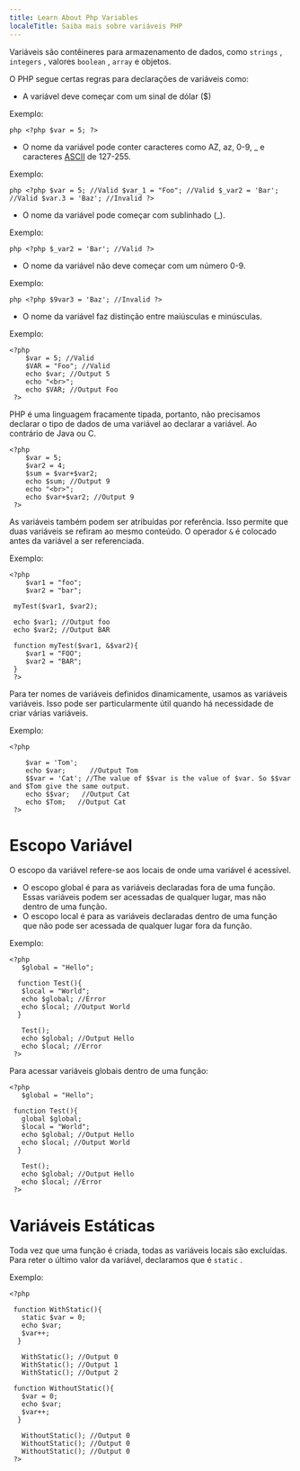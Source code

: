```yaml
---
title: Learn About Php Variables
localeTitle: Saiba mais sobre variáveis ​​PHP
---
```

Variáveis ​​são contêineres para armazenamento de dados, como `strings` , `integers` , valores `boolean` , `array` e objetos.

O PHP segue certas regras para declarações de variáveis ​​como:

*   A variável deve começar com um sinal de dólar ($)

Exemplo:

`php <?php $var = 5; ?>`

*   O nome da variável pode conter caracteres como AZ, az, 0-9, \_ e caracteres [ASCII](http://www.asciitable.com/ "ASCII Table") de 127-255.

Exemplo:

`php <?php $var = 5; //Valid $var_1 = "Foo"; //Valid $_var2 = 'Bar'; //Valid $var.3 = 'Baz'; //Invalid ?>`

*   O nome da variável pode começar com sublinhado (\_).

Exemplo:

`php <?php $_var2 = 'Bar'; //Valid ?>`

*   O nome da variável não deve começar com um número 0-9.

Exemplo:

`php <?php $9var3 = 'Baz'; //Invalid ?>`

*   O nome da variável faz distinção entre maiúsculas e minúsculas.

Exemplo:
```
<?php 
    $var = 5; //Valid 
    $VAR = "Foo"; //Valid 
    echo $var; //Output 5 
    echo "<br>"; 
    echo $VAR; //Output Foo 
 ?> 
```

PHP é uma linguagem fracamente tipada, portanto, não precisamos declarar o tipo de dados de uma variável ao declarar a variável. Ao contrário de Java ou C.
```
<?php 
    $var = 5; 
    $var2 = 4; 
    $sum = $var+$var2; 
    echo $sum; //Output 9 
    echo "<br>"; 
    echo $var+$var2; //Output 9 
 ?> 
```

As variáveis ​​também podem ser atribuídas por referência. Isso permite que duas variáveis ​​se refiram ao mesmo conteúdo. O operador `&` é colocado antes da variável a ser referenciada.

Exemplo:
```
<?php 
    $var1 = "foo"; 
    $var2 = "bar"; 
 
 myTest($var1, $var2); 
 
 echo $var1; //Output foo 
 echo $var2; //Output BAR 
 
 function myTest($var1, &$var2){ 
    $var1 = "FOO"; 
    $var2 = "BAR"; 
 } 
 ?> 
```

Para ter nomes de variáveis ​​definidos dinamicamente, usamos as variáveis ​​variáveis. Isso pode ser particularmente útil quando há necessidade de criar várias variáveis.

Exemplo:
```
<?php 
 
    $var = 'Tom'; 
    echo $var;      //Output Tom 
    $$var = 'Cat'; //The value of $$var is the value of $var. So $$var and $Tom give the same output. 
    echo $$var;   //Output Cat 
    echo $Tom;   //Output Cat 
 ?> 
```

# Escopo Variável

O escopo da variável refere-se aos locais de onde uma variável é acessível.

*   O escopo global é para as variáveis ​​declaradas fora de uma função. Essas variáveis ​​podem ser acessadas de qualquer lugar, mas não dentro de uma função.
*   O escopo local é para as variáveis ​​declaradas dentro de uma função que não pode ser acessada de qualquer lugar fora da função.

Exemplo:
```
<?php 
   $global = "Hello"; 
 
  function Test(){ 
   $local = "World"; 
   echo $global; //Error 
   echo $local; //Output World 
  } 
 
   Test(); 
   echo $global; //Output Hello 
   echo $local; //Error 
 ?> 
```

Para acessar variáveis ​​globais dentro de uma função:
```
<?php 
   $global = "Hello"; 
 
 function Test(){ 
   global $global; 
   $local = "World"; 
   echo $global; //Output Hello 
   echo $local; //Output World 
  } 
 
   Test(); 
   echo $global; //Output Hello 
   echo $local; //Error 
 ?> 
```

# Variáveis ​​Estáticas

Toda vez que uma função é criada, todas as variáveis ​​locais são excluídas. Para reter o último valor da variável, declaramos que é `static` .

Exemplo:
```
<?php 
 
 function WithStatic(){ 
   static $var = 0; 
   echo $var; 
   $var++; 
  } 
 
   WithStatic(); //Output 0 
   WithStatic(); //Output 1 
   WithStatic(); //Output 2 
 
 function WithoutStatic(){ 
   $var = 0; 
   echo $var; 
   $var++; 
  } 
 
   WithoutStatic(); //Output 0 
   WithoutStatic(); //Output 0 
   WithoutStatic(); //Output 0 
 ?> 

```